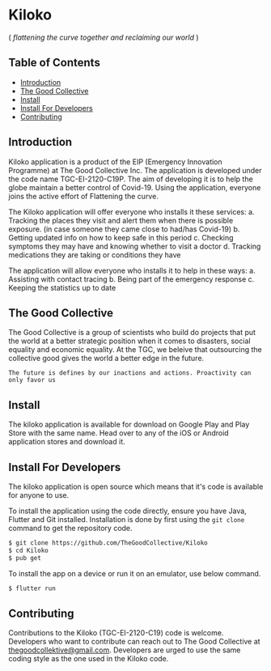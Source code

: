 # Kiloko
( *flattening the curve together and reclaiming our world* )

## Table of Contents

- [Introduction](#introduction)
- [The Good Collective](#TheGoodCollective)
- [Install](#install)
- [Install For Developers](#install-for-devs)
- [Contributing](#contributing)



## Introduction 
Kiloko application is a product of the EIP (Emergency Innovation Programme) at The Good Collective Inc. The application is developed under the code name TGC-EI-2120-C19P. The aim of developing it is to help the globe maintain a better control of Covid-19. Using the application, everyone joins the active effort of Flattening the curve. 

The Kiloko application will offer everyone who installs it these services:
a. Tracking the places they visit and alert them when there is possible exposure. (in case someone they came close to had/has Covid-19)
b. Getting updated info on how to keep safe in this period
c. Checking symptoms they may have and knowing whether to visit a doctor
d. Tracking medications they are taking or conditions they have

The application will allow everyone who installs it to help in these ways:
a. Assisting with contact tracing
b. Being part of the emergency response
c. Keeping the statistics up to date


## The Good Collective
The Good Collective is a group of scientists who build do projects that put the world at a better strategic position when it comes to disasters, social equality and economic equality. At the TGC, we beleive that outsourcing the collective good gives the world a better edge in the future.

`The future is defines by our inactions and actions. Proactivity can only favor us`


## Install
The kiloko application is available for download on Google Play and Play Store with the same name. Head over to any of the iOS or Android application stores and download it. 


## Install For Developers
The kiloko application is open source which means that it's code is available for anyone to use.

To install the application using the code directly, ensure you have Java, Flutter and Git installed. Installation is done by first using the `git clone` command to get the repository code.

```sh
$ git clone https://github.com/TheGoodCollective/Kiloko
$ cd Kiloko
$ pub get
```

To install the app on a device or run it on an emulator, use below command.

```sh
$ flutter run
```


## Contributing
Contributions to the Kiloko (TGC-EI-2120-C19) code is welcome. Developers who want to contribute can reach out to The Good Collective at thegoodcollektive@gmail.com.
Developers are urged to use the same coding style as the one used in the Kiloko code. 